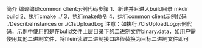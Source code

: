 简介
   编译编译common client示例代码步骤
   1、新建并且进入build目录 mkdir build
   2、执行cmake ../
   3、执行make命令
   4、运行common client示例代码  ./DescribeInstances or ./ClsUploadLog 
   注意：如执行./ClsUploadLog示例代码，示例中使用的是在bulid文件上层目录下的二进制文件binary.data，如用户需使用其他二进制文件，将filein读取二进制接口路径替换为目标二进制文件即可